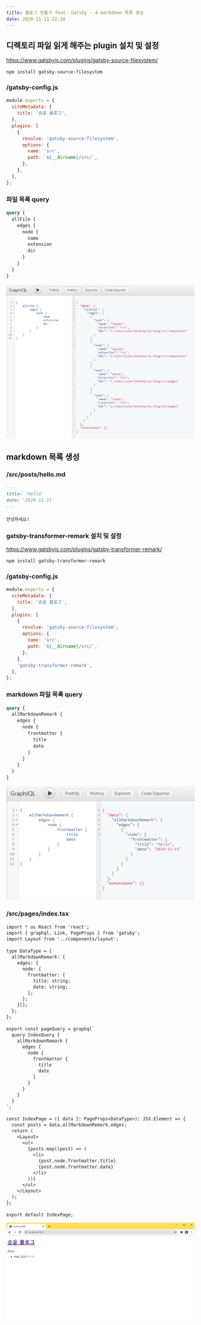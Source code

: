 ```yaml
---
title: 블로그 만들기 feat. Gatsby - 4.markdown 목록 생성
date: 2020-11-11 22:34
---
```


## 디렉토리 파일 읽게 해주는 plugin 설치 및 설정

https://www.gatsbyjs.com/plugins/gatsby-source-filesystem/

```bash
npm install gatsby-source-filesystem
```

### /gatsby-config.js

```javascript
module.exports = {
  siteMetadata: {
    title: '승윤 블로그',
  },
  plugins: [
    {
      resolve: 'gatsby-source-filesystem',
      options: {
        name: 'src',
        path: `${__dirname}/src/`,
      },
    },
  ],
};
```

### 파일 목록 query
```graphql
query {
  allFile {
    edges {
      node {
        name
        extension
        dir
      }
    }
  }
}
```

![](./2.png)

## markdown 목록 생성

### /src/posts/hello.md

```markdown
---
title: 'Hello'
date: '2020-11-11'
---

안녕하세요!
```

### gatsby-transformer-remark 설치 및 설정

https://www.gatsbyjs.com/plugins/gatsby-transformer-remark/

```bash
npm install gatsby-transformer-remark
```

### /gatsby-config.js

```javascript
module.exports = {
  siteMetadata: {
    title: '승윤 블로그',
  },
  plugins: [
    {
      resolve: 'gatsby-source-filesystem',
      options: {
        name: 'src',
        path: `${__dirname}/src/`,
      },
    },
    'gatsby-transformer-remark',
  ],
};
```

### markdown 파일 목록 query

```graphql
query {
  allMarkdownRemark {
    edges {
      node {
        frontmatter {
          title
          date
        }
      }
    }
  }
}
```

![](./3.png)

### /src/pages/index.tsx

```tsx
import * as React from 'react';
import { graphql, Link, PageProps } from 'gatsby';
import Layout from '../components/layout';

type DataType = {
  allMarkdownRemark: {
    edges: {
      node: {
        frontmatter: {
          title: string;
          date: string;
        };
      };
    }[];
  };
};

export const pageQuery = graphql`
  query IndexQuery {
    allMarkdownRemark {
      edges {
        node {
          frontmatter {
            title
            date
          }
        }
      }
    }
  }
`;

const IndexPage = ({ data }: PageProps<DataType>): JSX.Element => {
  const posts = data.allMarkdownRemark.edges;
  return (
    <Layout>
      <ul>
        {posts.map((post) => (
          <li>
            {post.node.frontmatter.title}
            {post.node.frontmatter.date}
          </li>
        ))}
      </ul>
    </Layout>
  );
};

export default IndexPage;
```

![](./1.png)

